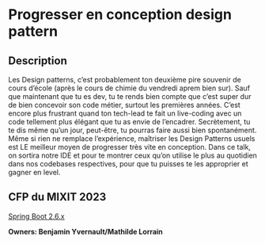 # Progresser en conception design pattern

## Description

Les Design patterns, c’est probablement ton deuxième pire souvenir de cours d’école (après le cours de chimie du vendredi aprem bien sur). Sauf que maintenant que tu es dev, tu te rends bien compte que c’est super dur de bien concevoir son code métier, surtout les premières années. C’est encore plus frustrant quand ton tech-lead te fait un live-coding avec un code tellement plus élégant que tu as envie de l’encadrer. Secrètement, tu te dis même qu’un jour, peut-être, tu pourras faire aussi bien spontanément.
Même si rien ne remplace l’expérience, maîtriser les Design Patterns usuels est LE meilleur moyen de progresser très vite en conception.
Dans ce talk, on sortira notre IDE et pour te montrer ceux qu’on utilise le plus au quotidien dans nos codebases respectives, pour que tu puisses te les approprier et gagner en level.

## CFP du MIXIT 2023
[Spring Boot 2.6.x](https://mixitconf.org/2023/progresser-en-conception-avec-les-design-patterns)

**Owners: Benjamin Yvernault/Mathilde Lorrain**
